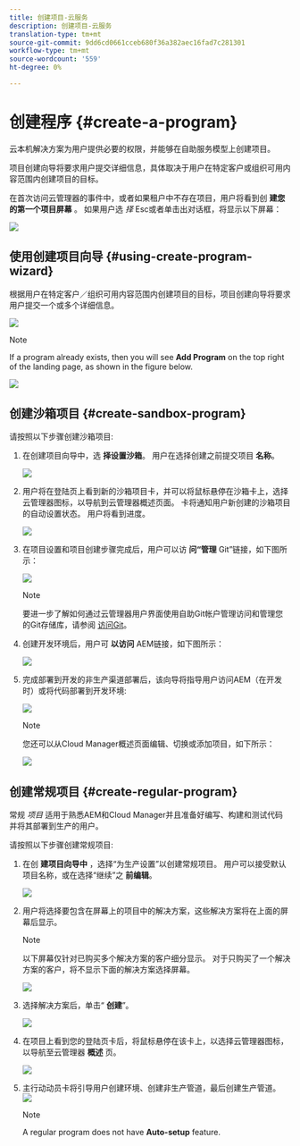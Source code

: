 ```yaml
---
title: 创建项目-云服务
description: 创建项目-云服务
translation-type: tm+mt
source-git-commit: 9dd6cd0661cceb680f36a382aec16fad7c281301
workflow-type: tm+mt
source-wordcount: '559'
ht-degree: 0%

---
```



# 创建程序 {#create-a-program}

云本机解决方案为用户提供必要的权限，并能够在自助服务模型上创建项目。

项目创建向导将要求用户提交详细信息，具体取决于用户在特定客户或组织可用内容范围内创建项目的目标。

在首次访问云管理器的事件中，或者如果租户中不存在项目，用户将看到创 **建您的第一个项目屏幕** 。 如果用户选 *择* Esc或者单击出对话框，将显示以下屏幕：

![](assets/create-program1.png)


## 使用创建项目向导 {#using-create-program-wizard}

根据用户在特定客户／组织可用内容范围内创建项目的目标，项目创建向导将要求用户提交一个或多个详细信息。

![](assets/create-sandbox.png)

>[!NOTE]
>If a program already exists, then you will see **Add Program** on the top right of the landing page, as shown in the figure below.

![](assets/create-program-add.png)

## 创建沙箱项目 {#create-sandbox-program}

请按照以下步骤创建沙箱项目:

1. 在创建项目向导中，选 **择设置沙箱**。 用户在选择创建之前提交项目 **名称**。

   ![](assets/create-sandbox.png)

1. 用户将在登陆页上看到新的沙箱项目卡，并可以将鼠标悬停在沙箱卡上，选择云管理器图标，以导航到云管理器概述页面。 卡将通知用户新创建的沙箱项目的自动设置状态。 用户将看到进度。

   ![](assets/program-create-setupdemo2.png)

1. 在项目设置和项目创建步骤完成后，用户可以访 **问“管理** Git”链接，如下图所示：

   ![](assets/create-program4.png)

   >[!NOTE]
   >
   >要进一步了解如何通过云管理器用户界面使用自助Git帐户管理访问和管理您的Git存储库，请参阅 [访问Git](/help/implementing/cloud-manager/accessing-git.md)。


1. 创建开发环境后，用户可 **以访问** AEM链接，如下图所示：

   ![](assets/create-program-5.png)

1. 完成部署到开发的非生产渠道部署后，该向导将指导用户访问AEM（在开发时）或将代码部署到开发环境:

   ![](assets/create-program-setup-deploy.png)

   >[!NOTE]
   >您还可以从Cloud Manager概述页面编辑、切换或添加项目，如下所示：

   ![](assets/create-program-a1.png)



## 创建常规项目 {#create-regular-program}

常规 *项目* 适用于熟悉AEM和Cloud Manager并且准备好编写、构建和测试代码并将其部署到生产的用户。

请按照以下步骤创建常规项目:

1. 在创 **建项目向导中** ，选择“为生产设置”以创建常规项目。 用户可以接受默认项目名称，或在选择“继续”之 **前编辑**。

   ![](assets/create-prod1.png)

1. 用户将选择要包含在屏幕上的项目中的解决方案，这些解决方案将在上面的屏幕后显示。



   >[!NOTE]
   >
   >以下屏幕仅针对已购买多个解决方案的客户细分显示。 对于只购买了一个解决方案的客户，将不显示下面的解决方案选择屏幕。

   ![](assets/set-up-prod2.png)

1. 选择解决方案后，单击“ **创建**”。

   ![](assets/set-up-prod3.png)

1. 在项目上看到您的登陆页卡后，将鼠标悬停在该卡上，以选择云管理器图标，以导航至云管理器 **概述** 页。

   ![](assets/set-up-prod4.png)

1. 主行动动员卡将引导用户创建环境、创建非生产管道，最后创建生产管道。
   ![](assets/set-up-prod5.png)


   >[!NOTE]
   >
   >A regular program does not have **Auto-setup** feature.






